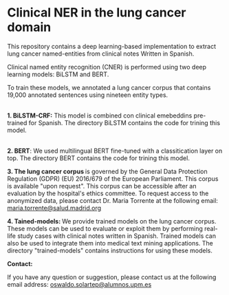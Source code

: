 # Clinical NER  in the lung cancer domain
This repository contains a deep learning-based implementation to extract lung cancer named-entities from clinical notes Written in Spanish.

Clinical named entity recognition (CNER) is performed using two deep learning models: BiLSTM and BERT. 

To train these models, we annotated a lung cancer corpus that contains 19,000 annotated sentences using nineteen entity types. 

<br> 
<strong>1. BiLSTM-CRF:</strong> This model is combined con clinical emebeddins pre-trained for Spanish. The directory BiLSTM contains the code for trining this model.<br> <br>

<strong>2. BERT</strong>: We used multilingual BERT fine-tuned with a classitication layer on top. The directory BERT contains the code for trining this model.<br>

<strong>3. The lung cancer corpus </strong> is governed by the General Data Protection Regulation (GDPR) (EU) 2016/679 of the European Parliament. This corpus is available "upon request". This corpus can be accessible after an evaluation by the hospital's ethics committee. To request access to the anonymized data, please contact Dr. Maria Torrente at the following email: maria.torrente@salud.madrid.org 

<strong>4. Tained-models: </strong> We provide trained models on the lung cancer corpus. These models can be used to evaluate or exploit them by performing real-life study cases with clinical notes written in Spanish. Trained models can also be used to integrate them into medical text mining applications. The directory "trained-models" contains instructions for using these models.

<strong>Contact:</strong><br>

If you have any question or suggestion, please contact us at the following email address: oswaldo.solartep@alumnos.upm.es


